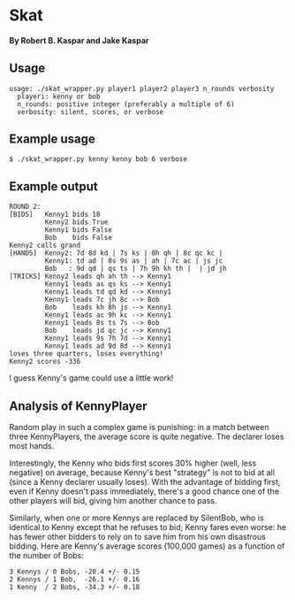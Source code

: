 # Skat
#### By Robert B. Kaspar and Jake Kaspar

## Usage
    usage: ./skat_wrapper.py player1 player2 player3 n_rounds verbosity
      playeri: kenny or bob
      n_rounds: positive integer (preferably a multiple of 6)
      verbosity: silent, scores, or verbose

## Example usage
    $ ./skat_wrapper.py kenny kenny bob 6 verbose

## Example output
    ROUND 2:
    [BIDS]   Kenny1 bids 18
             Kenny2 bids True
             Kenny1 bids False
             Bob    bids False
    Kenny2 calls grand
    [HANDS]  Kenny2: 7d 8d kd | 7s ks | 8h qh | 8c qc kc | 
             Kenny1: td ad | 8s 9s as | ah | 7c ac | js jc
             Bob   : 9d qd | qs ts | 7h 9h kh th |  | jd jh
    [TRICKS] Kenny2 leads qh ah th --> Kenny1
             Kenny1 leads as qs ks --> Kenny1
             Kenny1 leads td qd kd --> Kenny1
             Kenny1 leads 7c jh 8c --> Bob   
             Bob    leads kh 8h js --> Kenny1
             Kenny1 leads ac 9h kc --> Kenny1
             Kenny1 leads 8s ts 7s --> Bob   
             Bob    leads jd qc jc --> Kenny1
             Kenny1 leads 9s 7h 7d --> Kenny1
             Kenny1 leads ad 9d 8d --> Kenny1
    loses three quarters, loses everything!
    Kenny2 scores -336

I guess Kenny's game could use a little work!

## Analysis of KennyPlayer
Random play in such a complex game is punishing: in a match between three
KennyPlayers, the average score is quite negative.  The declarer loses most
hands.

Interestingly, the Kenny who bids first scores 30% higher (well, less negative)
on average, because Kenny's best "strategy" is not to bid at all (since a Kenny
declarer usually loses).  With the advantage of bidding first, even if Kenny
doesn't pass immediately, there's a good chance one of the other players will
bid, giving him another chance to pass.

Similarly, when one or more Kennys are replaced by SilentBob, who is identical
to Kenny except that he refuses to bid, Kenny fares even worse: he has fewer
other bidders to rely on to save him from his own disastrous bidding.  Here are
Kenny's average scores (100,000 games) as a function of the number of Bobs:

    3 Kennys / 0 Bobs, -20.4 +/- 0.15
    2 Kennys / 1 Bob,  -26.1 +/- 0.16
    1 Kenny  / 2 Bobs, -34.3 +/- 0.18
